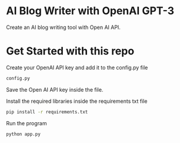 # AI Blog Writer with OpenAI GPT-3
Create an AI blog writing tool with Open AI API. 

# Get Started with this repo
Create your OpenAI API key and add it to the config.py file

```sh
config.py
```
Save the Open AI API key inside the file.

Install the required libraries inside the requirements txt file

``` sh
pip install -r requirements.txt
```

Run the program

```sh
python app.py
```
